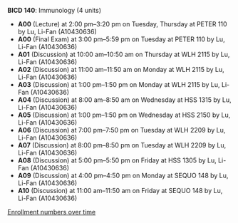 **BICD 140**: Immunology (4 units)

- **A00** (Lecture) at 2:00 pm–3:20 pm on Tuesday, Thursday at PETER 110 by Lu, Li-Fan (A10430636)
- **A00** (Final Exam) at 3:00 pm–5:59 pm on Tuesday at PETER 110 by Lu, Li-Fan (A10430636)
- **A01** (Discussion) at 10:00 am–10:50 am on Thursday at WLH 2115 by Lu, Li-Fan (A10430636)
- **A02** (Discussion) at 11:00 am–11:50 am on Monday at WLH 2115 by Lu, Li-Fan (A10430636)
- **A03** (Discussion) at 1:00 pm–1:50 pm on Monday at WLH 2115 by Lu, Li-Fan (A10430636)
- **A04** (Discussion) at 8:00 am–8:50 am on Wednesday at HSS 1315 by Lu, Li-Fan (A10430636)
- **A05** (Discussion) at 1:00 pm–1:50 pm on Wednesday at HSS 2150 by Lu, Li-Fan (A10430636)
- **A06** (Discussion) at 7:00 pm–7:50 pm on Tuesday at WLH 2209 by Lu, Li-Fan (A10430636)
- **A07** (Discussion) at 8:00 pm–8:50 pm on Tuesday at WLH 2209 by Lu, Li-Fan (A10430636)
- **A08** (Discussion) at 5:00 pm–5:50 pm on Friday at HSS 1305 by Lu, Li-Fan (A10430636)
- **A09** (Discussion) at 4:00 pm–4:50 pm on Monday at SEQUO 148 by Lu, Li-Fan (A10430636)
- **A10** (Discussion) at 11:00 am–11:50 am on Friday at SEQUO 148 by Lu, Li-Fan (A10430636)

[Enrollment numbers over time](./BICD140.tsv)
